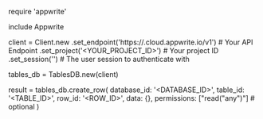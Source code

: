 require 'appwrite'

include Appwrite

client = Client.new
    .set_endpoint('https://<REGION>.cloud.appwrite.io/v1') # Your API Endpoint
    .set_project('<YOUR_PROJECT_ID>') # Your project ID
    .set_session('') # The user session to authenticate with

tables_db = TablesDB.new(client)

result = tables_db.create_row(
    database_id: '<DATABASE_ID>',
    table_id: '<TABLE_ID>',
    row_id: '<ROW_ID>',
    data: {},
    permissions: ["read("any")"] # optional
)
